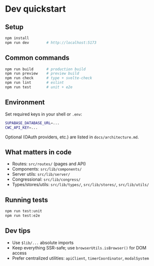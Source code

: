 # Dev quickstart

## Setup

```bash
npm install
npm run dev        # http://localhost:5173
```

## Common commands

```bash
npm run build      # production build
npm run preview    # preview build
npm run check      # type + svelte-check
npm run lint       # eslint
npm run test       # unit + e2e
```

## Environment

Set required keys in your shell or `.env`:

```bash
SUPABASE_DATABASE_URL=...
CWC_API_KEY=...
```

Optional (OAuth providers, etc.) are listed in `docs/architecture.md`.

## What matters in code

- Routes: `src/routes/` (pages and API)
- Components: `src/lib/components/`
- Server utils: `src/lib/server/`
- Congressional: `src/lib/congress/`
- Types/stores/utils: `src/lib/types/`, `src/lib/stores/`, `src/lib/utils/`

## Running tests

```bash
npm run test:unit
npm run test:e2e
```

## Dev tips

- Use `$lib/...` absolute imports
- Keep everything SSR-safe; use `browserUtils.isBrowser()` for DOM access
- Prefer centralized utilities: `apiClient`, `timerCoordinator`, `modalSystem`
